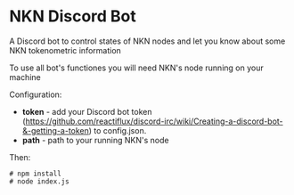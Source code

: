 # NKN Discord Bot

A Discord bot to control states of NKN nodes and let you know about some NKN tokenometric information

To use all bot's functiones you will need NKN's node running on your machine

Configuration:
+ **token** - add your Discord bot token (https://github.com/reactiflux/discord-irc/wiki/Creating-a-discord-bot-&-getting-a-token) to config.json.
+ **path** - path to your running NKN's node

Then:
```
# npm install
# node index.js
```